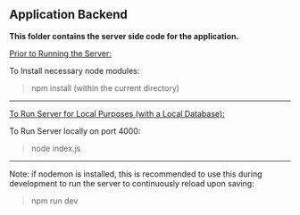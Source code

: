 ## Application Backend

**This folder contains the server side code for the application.**

<ins> Prior to Running the Server: </ins>

To Install necessary node modules:

> npm install (within the current directory)

<hr>

<ins>To Run Server for Local Purposes (with a Local Database):</ins>

To Run Server locally on port 4000:

> node index.js

<hr>

Note: if nodemon is installed, this is recommended to use this during
development to run the server to continuously reload upon saving:

> npm run dev
